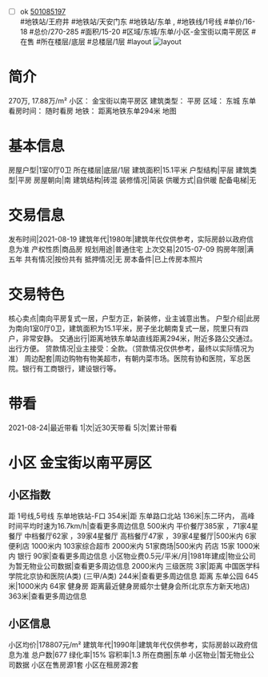 - [ ] ok [501085197](https://bj.5i5j.com/ershoufang/501085197.html)  
 #地铁站/王府井 #地铁站/天安门东 #地铁站/东单 ,  #地铁线/1号线
#单价/16-18 #总价/270-285 #面积/15-20   #区域/东城/东单/小区-金宝街以南平房区 #在售 #所在楼层/底层 #总楼层/1层 #layout 
![layout](http://image2a.5i5j.com/bdir/layout/69f4c5e917b94bf4a26412b95054901e.jpg_P5.jpg) 
# 简介 
 270万,  17.88万/m² 
小区： 金宝街以南平房区
建筑类型： 平房
区域： 东城 东单
看房时间： 随时看房
地铁： 距离地铁东单294米 地图
# 基本信息 
 房屋户型|1室0厅0卫
所在楼层|底层/1层
建筑面积|15.1平米
户型结构|平层
建筑类型|平房
房屋朝向|南
建筑结构|砖混
装修情况|简装
供暖方式|自供暖
配备电梯|无
# 交易信息 
 发布时间|2021-08-19
建筑年代|1980年|建筑年代仅供参考，实际房龄以政府信息为准
产权性质|商品房
规划用途|普通住宅
上次交易|2015-07-09
购房年限|满五年
共有情况|按份共有
抵押情况|无
房本备件|已上传房本照片
# 交易特色 
 核心卖点|南向平房复式一居，户型方正，新装修，业主诚意出售。
户型介绍|此房为南向1室0厅0卫，建筑面积为15.1平米，房子坐北朝南复式一居，院里只有四户，非常安静。
交通出行|距离地铁东单站直线距离294米，附近多路公交通过。出行方便。
贷款情况|业主接受：全款。（贷款情况仅供参考，最终以实际情况为准）
周边配套|周边购物有物美超市，有朝内菜市场。医院有协和医院，军总医院。银行有工商银行，建设银行等。
# 带看 
 2021-08-24|最近带看	 1|次|近30天带看	 5|次|累计带看
# 小区 金宝街以南平房区
## 小区指数 
 距 1号线,5号线 东单地铁站-F口 354米|距 东单路口北站 136米|东二环内， 高峰时间平均时速为16.7km/h|查看更多周边信息
500米内 平价餐厅385家 ，71家4星餐厅
中档餐厅62家 ，39家4星餐厅
高档餐厅47家 ，39家4星餐厅|500米内 6家便利店
1000米内 103家综合超市
2000米内 51家商场|500米内 药店 15家
1000米内 银行 90家|查看更多周边信息
小区物业费0.5元/平米/月|1981年建成|物业公司为暂无物业公司数据|查看更多周边信息
2000米内 三级医院 3家|距离 中国医学科学院北京协和医院(A类) (三甲/A类) 244米|查看更多周边信息
距离 东单公园 645米|1000米内 64家 健身房
距离最近健身房威尔士健身会所(北京东方新天地店) 363米|查看更多周边信息
## 小区信息 
 小区均价|178807元/m²
建筑年代|1990年|建筑年代仅供参考，实际房龄以政府信息为准
总户数|677
绿化率|15%
容积率|1.3
所在商圈|东单
小区物业|暂无物业公司数据
小区在售房源1套
小区在租房源2套
